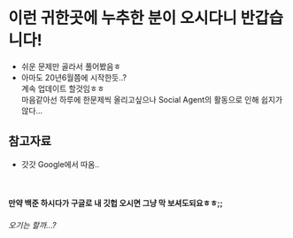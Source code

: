 # 이런 귀한곳에 누추한 분이 오시다니 반갑습니다!

* 쉬운 문제만 골라서 풀어봤음ㅎ
* 아마도 20년6월쯤에 시작한듯..? </br>
계속 업데이트 할것임ㅎㅎ  </br>
마음같아선 하루에 한문제씩 올리고싶으나 Social Agent의 활동으로 인해 쉽지가 않다...

## 참고자료
* 갓갓 Google에서 따옴..

</br>


#### 만약 백준 하시다가 구글로 내 깃헙 오시면 그냥 막 보셔도되요ㅎㅎ;; 

###### 오기는 할까...?


